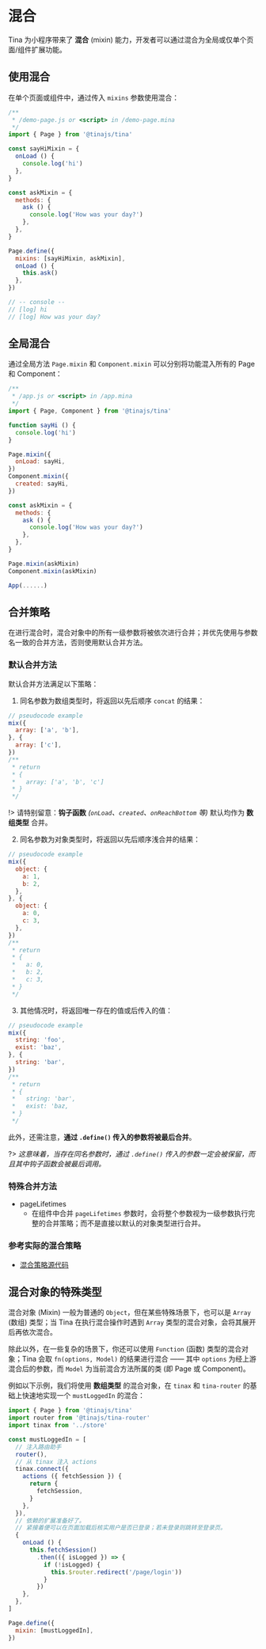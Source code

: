 # 混合
Tina 为小程序带来了 **混合** (mixin) 能力，开发者可以通过混合为全局或仅单个页面/组件扩展功能。

## 使用混合
在单个页面或组件中，通过传入 ``mixins`` 参数使用混合：

```javascript
/**
 * /demo-page.js or <script> in /demo-page.mina
 */
import { Page } from '@tinajs/tina'

const sayHiMixin = {
  onLoad () {
    console.log('hi')
  },
}

const askMixin = {
  methods: {
    ask () {
      console.log('How was your day?')
    },
  },
}

Page.define({
  mixins: [sayHiMixin, askMixin],
  onLoad () {
    this.ask()
  },
})

// -- console --
// [log] hi
// [log] How was your day?
```


## 全局混合
通过全局方法 ``Page.mixin`` 和 ``Component.mixin`` 可以分别将功能混入所有的 Page 和 Component：

```javascript
/**
 * /app.js or <script> in /app.mina
 */
import { Page, Component } from '@tinajs/tina'

function sayHi () {
  console.log('hi')
}

Page.mixin({
  onLoad: sayHi,
})
Component.mixin({
  created: sayHi,
})

const askMixin = {
  methods: {
    ask () {
      console.log('How was your day?')
    },
  },
}

Page.mixin(askMixin)
Component.mixin(askMixin)

App(......)
```


## 合并策略
在进行混合时，混合对象中的所有一级参数将被依次进行合并；并优先使用与参数名一致的合并方法，否则使用默认合并方法。

### 默认合并方法
默认合并方法满足以下策略：

1. 同名参数为数组类型时，将返回以先后顺序 ``concat`` 的结果：

  ```javascript
  // pseudocode example
  mix({
    array: ['a', 'b'],
  }, {
    array: ['c'],
  })
  /**
   * return
   * {
   *   array: ['a', 'b', 'c']
   * }
   */
  ```

  !> 请特别留意：**钩子函数** *(``onLoad``、``created``、``onReachBottom`` 等)* 默认均作为 **数组类型** 合并。

2. 同名参数为对象类型时，将返回以先后顺序浅合并的结果：

  ```javascript
  // pseudocode example
  mix({
    object: {
      a: 1,
      b: 2,
    },
  }, {
    object: {
      a: 0,
      c: 3,
    },
  })
  /**
   * return
   * {
   *   a: 0,
   *   b: 2,
   *   c: 3,
   * }
   */
  ```

3. 其他情况时，将返回唯一存在的值或后传入的值：

  ```javascript
  // pseudocode example
  mix({
    string: 'foo',
    exist: 'baz',
  }, {
    string: 'bar',
  })
  /**
   * return
   * {
   *   string: 'bar',
   *   exist: 'baz,
   * }
   */
  ```

此外，还需注意，**通过 ``.define()`` 传入的参数将被最后合并**。

?> *这意味着，当存在同名参数时，通过 ``.define()`` 传入的参数一定会被保留，而且其中钩子函数会被最后调用。*

### 特殊合并方法
- pageLifetimes
  - 在组件中合并 `pageLifetimes` 参数时，会将整个参数视为一级参数执行完整的合并策略；而不是直接以默认的对象类型进行合并。

### 参考实际的混合策略
- [混合策略源代码](https://github.com/tinajs/tina/blob/master/src/utils/mix-strategies.js)


## 混合对象的特殊类型
混合对象 (Mixin) 一般为普通的 ``Object``，但在某些特殊场景下，也可以是 ``Array`` (数组) 类型；当 Tina 在执行混合操作时遇到 ``Array`` 类型的混合对象，会将其展开后再依次混合。

除此以外，在一些复杂的场景下，你还可以使用 ``Function`` (函数) 类型的混合对象；Tina 会取 ``fn(options, Model)`` 的结果进行混合 —— 其中 ``options`` 为经上游混合后的参数，而 ``Model`` 为当前混合方法所属的类 (即 Page 或 Component)。

例如以下示例，我们将使用 **数组类型** 的混合对象，在 ``tinax`` 和 ``tina-router`` 的基础上快速地实现一个 ``mustLoggedIn`` 的混合：

```javascript
import { Page } from '@tinajs/tina'
import router from '@tinajs/tina-router'
import tinax from '../store'

const mustLoggedIn = [
  // 注入路由助手
  router(),
  // 从 tinax 注入 actions
  tinax.connect({
    actions ({ fetchSession }) {
      return {
        fetchSession,
      }
    },
  }),
  // 依赖的扩展准备好了。
  // 紧接着便可以在页面加载后核实用户是否已登录；若未登录则跳转至登录页。
  {
    onLoad () {
      this.fetchSession()
        .then(({ isLogged }) => {
          if (!isLogged) {
            this.$router.redirect('/page/login'))
          }
        })
    },
  },
]

Page.define({
  mixin: [mustLoggedIn],
})
```
